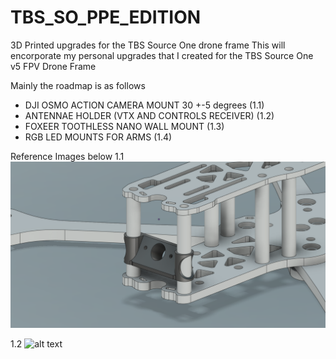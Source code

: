 # TBS_SO_PPE_EDITION
3D Printed upgrades for the TBS Source One drone frame
This will encorporate my personal upgrades that I created for the TBS Source One v5 FPV Drone Frame

Mainly the roadmap is as follows
- DJI OSMO ACTION CAMERA MOUNT 30 +-5 degrees (1.1)
- ANTENNAE HOLDER (VTX AND CONTROLS RECEIVER) (1.2)
- FOXEER TOOTHLESS NANO WALL MOUNT (1.3)
- RGB LED MOUNTS FOR ARMS (1.4)

Reference Images below
1.1
![alt text](https://github.com/Micr0wave3/TBS_SO_PPE_EDITION/blob/main/SO_PPE_ANTENNAE_1.png?raw=true)

1.2
![alt text](https://https://github.com/Micr0wave3/TBS_SO_PPE_EDITION/blob/main/SO_PPE_DJI_OSMO_MOUNT_1.png?raw=true)
